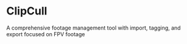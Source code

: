 # ClipCull
A comprehensive footage management tool with import, tagging, and export focused on FPV footage
